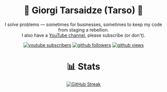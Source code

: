 <h1 align="center">
  🦍 Giorgi Tarsaidze (Tarso) 🧙
</h1>

<p align="center">
  I solve problems — sometimes for businesses, sometimes to keep my code from staging a rebellion. 
  <br>
  I also have a <a href="https://www.youtube.com/channel/UC87DudTNx-NrCgaoHHjF7jw">YouTube channel</a>, please subscribe (or don't).
</p>

<p align="center">
  <a href="https://www.youtube.com/channel/UC87DudTNx-NrCgaoHHjF7jw">
    <img alt="youtube subscribers" title="Subscribe to my YouTube channel" src="https://custom-icon-badges.demolab.com/youtube/channel/subscribers/UC87DudTNx-NrCgaoHHjF7jw?color=%23E05D44&label=SUBSCRIBE&logo=video&logoColor=white&style=for-the-badge&labelColor=CE4630"/></a> 
  <a href="https://github.com/GiorgiTarsaidze?tab=followers">
    <img alt="github followers" title="Github Followers" src="https://custom-icon-badges.demolab.com/github/followers/GiorgiTarsaidze?color=236ad3&labelColor=1155ba&style=for-the-badge&logo=person-add&label=Follow&logoColor=white"/></a>
  <a href="https://github.com/GiorgiTarsaidze">
    <img alt="github views" title="Github Profile Views" src="https://komarev.com/ghpvc/?username=GiorgiTarsaidze&style=for-the-badge"/></a>
</p>
<h1 align="center">
📊 Stats
</h1>

<p align="center">
  <a href="https://git.io/streak-stats"><img src="https://streak-stats.demolab.com?user=GiorgiTarsaidze&theme=gotham&card_width=700&card_height=300" alt="GitHub Streak" /></a>
  <br>
</p>
